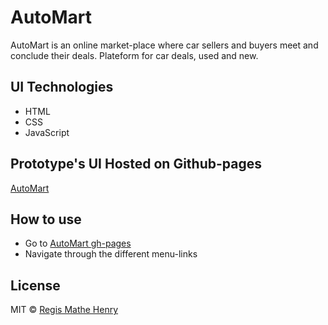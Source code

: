 # AutoMart
AutoMart is an online market-place where car sellers and buyers meet and conclude their deals. Plateform for car deals, used and new. 

## UI Technologies
- HTML
- CSS
- JavaScript

## Prototype's UI Hosted on Github-pages
[AutoMart](https://regismat.github.io/AutoMart/)

## How to use
- Go to [AutoMart gh-pages](https://regismat.github.io/AutoMart/)
- Navigate through the different menu-links

## License

MIT © [Regis Mathe Henry]()









